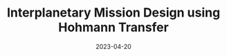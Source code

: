 ---
layout: default
title:  Interplanetary Mission Design using Hohmann Transfer
modal-id: 8
date: 2023-04-20
img: Hohman-Transfer.jpg
img1: Orbital-Elements.jpg
img2: Orbital-Matlab.png
video: OrbitalProject.mp4
alt: image-alt
project-date: April 2023
client: Orbital Mechanics course (EAS 4505)
category: Mechanical Engineering
description: "&nbsp;&nbsp;&nbsp;&nbsp;In this project, titled <q>Interplanetary Mission Design using Hohmann Transfer,<q> I collaborated with a fellow student, Sydney Wickett, to explore the fascinating realm of orbital mechanics. Our goal was to design an interplanetary mission from Earth to Jupiter, employing the energy-efficient Hohmann transfer method. The project was conducted as part of the Orbital Mechanics course (EAS 4505) under the guidance of Dr. Sanna Siddiqui at Florida Polytechnic University.
<br><br>
The Project Objectives were as follows:
<br>1. Design a Hohmann transfer mission to travel from Earth to Jupiter, taking into account the required velocity increments for departure, trajectory, and arrival.
<br>2. Calculate essential orbital elements to define the initial Earth orbit, such as specific angular momentum, inclination angle, eccentricity, and true anomaly.
<br>3. Determine the defining parameters of the Hohmann transfer ellipse, including semi-major axis, orbital period, and eccentricity.
<br>4. Analyze mission progression characteristics, such as initial and final phase angles between Earth and Jupiter, synodic period, and minimum wait time.
<br>5. Compare different propellant types to select the most efficient one for the interplanetary mission."
outcome: "&nbsp;&nbsp;&nbsp;&nbsp;We employed MATLAB to conduct the necessary calculations and simulations. The project involved five main sections, each addressing specific aspects of the interplanetary mission. These sections included computing orbital elements for the initial Earth orbit, calculating the total velocity increment for the Hohmann transfer, defining parameters of the Hohmann transfer ellipse, analyzing mission progression characteristics, and selecting the optimal propellant type.
<br><br>
&nbsp;&nbsp;&nbsp;&nbsp;Through our rigorous calculations and simulations, we successfully designed an efficient interplanetary mission from Earth to Jupiter. The project provided valuable insights into orbital mechanics and celestial mechanics, understanding the intricacies of Hohmann transfers and interplanetary travel.
<br><br>
&nbsp;&nbsp;&nbsp;&nbsp;This project not only enhanced our theoretical understanding of orbital mechanics but also strengthened our practical skills in MATLAB programming. The results demonstrate our ability to plan and analyze complex interplanetary missions while considering crucial factors such as fuel efficiency and time constraints."
References: Curtis, H.D. (2020). Orbital Mechanics for Engineering Students (4th ed.). Elsevier. || Sydney Wickett for being a phenomenal partner and also for the orbital elements drawing
---
